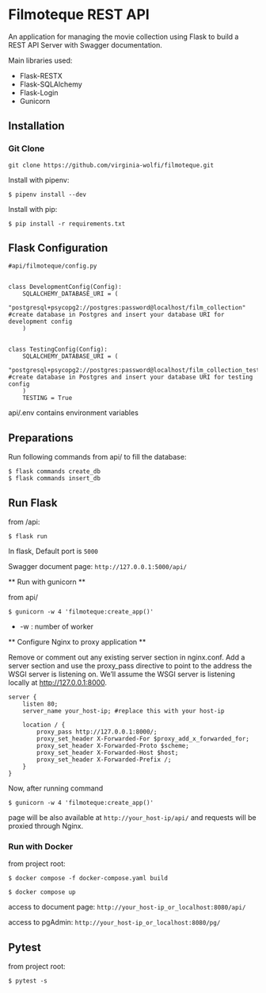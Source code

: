 # Filmoteque REST API 
An application for managing the movie collection using Flask to build a REST API Server with Swagger documentation.

Main libraries used:

* Flask-RESTX
* Flask-SQLAlchemy
* Flask-Login
* Gunicorn

## Installation
### Git Clone 
```git clone https://github.com/virginia-wolfi/filmoteque.git```

Install with pipenv:

```
$ pipenv install --dev

```
Install with pip:
```
$ pip install -r requirements.txt
```


## Flask Configuration
```
#api/filmoteque/config.py


class DevelopmentConfig(Config):
    SQLALCHEMY_DATABASE_URI = (
        "postgresql+psycopg2://postgres:password@localhost/film_collection" #create database in Postgres and insert your database URI for development config
    )


class TestingConfig(Config):
    SQLALCHEMY_DATABASE_URI = (
        "postgresql+psycopg2://postgres:password@localhost/film_collection_test" #create database in Postgres and insert your database URI for testing config
    )
    TESTING = True
```
api/.env contains environment variables 
## Preparations

Run following commands from api/ to fill the database:
```
$ flask commands create_db
$ flask commands insert_db
```

## Run Flask
from /api:
```
$ flask run
```
In flask, Default port is `5000`

Swagger document page:  `http://127.0.0.1:5000/api/`

** Run with gunicorn **

from api/

```
$ gunicorn -w 4 'filmoteque:create_app()'
```

* -w : number of worker

** Configure Nginx to proxy application **

Remove or comment out any existing server section in nginx.conf. Add a server section and use the proxy_pass directive to point to the address the WSGI server is listening on. We’ll assume the WSGI server is listening locally at http://127.0.0.1:8000.
```
server {
    listen 80;
    server_name your_host-ip; #replace this with your host-ip

    location / {
        proxy_pass http://127.0.0.1:8000/;
        proxy_set_header X-Forwarded-For $proxy_add_x_forwarded_for;
        proxy_set_header X-Forwarded-Proto $scheme;
        proxy_set_header X-Forwarded-Host $host;
        proxy_set_header X-Forwarded-Prefix /;
    }
}
```
Now, after running command 
```
$ gunicorn -w 4 'filmoteque:create_app()'
```
page will be also available at `http://your_host-ip/api/` and requests will be proxied through Nginx.

### Run with Docker
from project root:
```
$ docker compose -f docker-compose.yaml build

$ docker compose up
```
access to document page:
`http://your_host-ip_or_localhost:8080/api/`

access to pgAdmin:
`http://your_host-ip_or_localhost:8080/pg/`

## Pytest
from project root:
```
$ pytest -s
```
 
